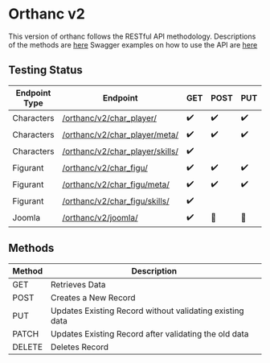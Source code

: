# Orthanc v2
This version of orthanc follows the RESTful API methodology.
Descriptions of the methods are [here](https://www.restapitutorial.com/lessons/httpmethods.html)
Swagger examples on how to use the API are [here](https://api.eosfrontier.space/orthanc/swagger/)

## Testing Status
| Endpoint Type | Endpoint                                                        | GET                | POST               | PUT                | PATCH              | DELETE             |
| ------------- | --------------------------------------------------------------- | ------------------ | ------------------ | ------------------ | ------------------ | ------------------ |
| Characters    | [/orthanc/v2/char_player/](/v2/char_player/README.md)               | :heavy_check_mark: | :heavy_check_mark: | :heavy_check_mark: |                    | :heavy_check_mark: |
| Characters    | [/orthanc/v2/char_player/meta/](/v2/char_player/meta/README.md)     | :heavy_check_mark: | :heavy_check_mark: | :heavy_check_mark: | :heavy_check_mark: | :heavy_check_mark: |
| Characters    | [/orthanc/v2/char_player/skills/](/v2/char_player/skills/README.md) | :heavy_check_mark: |                    |                    |                    | :heavy_check_mark: |
| Figurant      | [/orthanc/v2/char_figu/](/v2/char_figu/README.md)                 | :heavy_check_mark: | :heavy_check_mark: | :heavy_check_mark: |                    | :heavy_check_mark: |
| Figurant      | [/orthanc/v2/char_figu/meta/](/v2/char_figu/meta/README.md)       | :heavy_check_mark: | :heavy_check_mark: | :heavy_check_mark: | :heavy_check_mark: | :heavy_check_mark: |
| Figurant      | [/orthanc/v2/char_figu/skills/](/v2/char_figu/skills/README.md)   | :heavy_check_mark: |                    |                    |                    | :heavy_check_mark: |
| Joomla        | [/orthanc/v2/joomla/]([/v2/joomla/README.md])                   | :heavy_check_mark: | :no_entry_sign:    | :no_entry_sign:    | :no_entry_sign:    | :no_entry_sign:    |


## Methods
| Method | Description                                              |
| ------ | -------------------------------------------------------- |
| GET    | Retrieves Data                                           |
| POST   | Creates a New Record                                     |
| PUT    | Updates Existing Record without validating existing data |
| PATCH  | Updates Existing Record after validating the old data    |
| DELETE | Deletes Record                                           |
